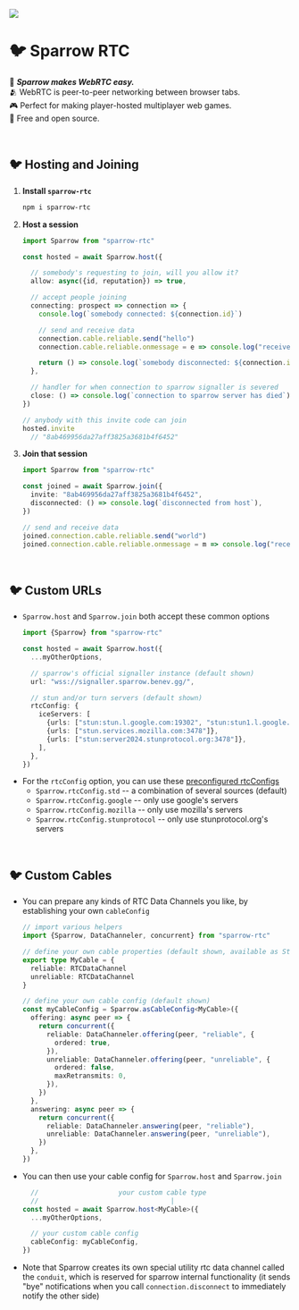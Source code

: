 
![](https://i.imgur.com/p0EFnnU.png)

# 🐦 Sparrow RTC

🌟 ***Sparrow makes WebRTC easy.***  
🫂 WebRTC is peer-to-peer networking between browser tabs.  
🎮 Perfect for making player-hosted multiplayer web games.  
💖 Free and open source.  

<br/>

## 🐦 Hosting and Joining

1. **Install `sparrow-rtc`**
    ```sh
    npm i sparrow-rtc
    ```
1. **Host a session**
    ```ts
    import Sparrow from "sparrow-rtc"

    const hosted = await Sparrow.host({

      // somebody's requesting to join, will you allow it?
      allow: async({id, reputation}) => true,

      // accept people joining
      connecting: prospect => connection => {
        console.log(`somebody connected: ${connection.id}`)

        // send and receive data
        connection.cable.reliable.send("hello")
        connection.cable.reliable.onmessage = e => console.log("received", m.data)

        return () => console.log(`somebody disconnected: ${connection.id}`)
      },

      // handler for when connection to sparrow signaller is severed
      close: () => console.log(`connection to sparrow server has died`),
    })

    // anybody with this invite code can join
    hosted.invite
      // "8ab469956da27aff3825a3681b4f6452"
    ```
1. **Join that session**
    ```ts
    import Sparrow from "sparrow-rtc"

    const joined = await Sparrow.join({
      invite: "8ab469956da27aff3825a3681b4f6452",
      disconnected: () => console.log(`disconnected from host`),
    })

    // send and receive data
    joined.connection.cable.reliable.send("world")
    joined.connection.cable.reliable.onmessage = m => console.log("received", m.data)
    ```

<br/>

## 🐦 Custom URLs

- `Sparrow.host` and `Sparrow.join` both accept these common options
  ```ts
  import {Sparrow} from "sparrow-rtc"

  const hosted = await Sparrow.host({
    ...myOtherOptions,

    // sparrow's official signaller instance (default shown)
    url: "wss://signaller.sparrow.benev.gg/",

    // stun and/or turn servers (default shown)
    rtcConfig: {
      iceServers: [
        {urls: ["stun:stun.l.google.com:19302", "stun:stun1.l.google.com:19302"]},
        {urls: ["stun.services.mozilla.com:3478"]},
        {urls: ["stun:server2024.stunprotocol.org:3478"]},
      ],
    },
  })
- For the `rtcConfig` option, you can use these [preconfigured rtcConfigs](./s/browser/std/rtc-config.ts)
  - `Sparrow.rtcConfig.std` -- a combination of several sources (default)
  - `Sparrow.rtcConfig.google` -- only use google's servers
  - `Sparrow.rtcConfig.mozilla` -- only use mozilla's servers
  - `Sparrow.rtcConfig.stunprotocol` -- only use stunprotocol.org's servers

<br/>

## 🐦 Custom Cables

- You can prepare any kinds of RTC Data Channels you like, by establishing your own `cableConfig`
  ```ts
  // import various helpers
  import {Sparrow, DataChanneler, concurrent} from "sparrow-rtc"

  // define your own cable properties (default shown, available as StdDataCable)
  export type MyCable = {
    reliable: RTCDataChannel
    unreliable: RTCDataChannel
  }

  // define your own cable config (default shown)
  const myCableConfig = Sparrow.asCableConfig<MyCable>({
    offering: async peer => {
      return concurrent({
        reliable: DataChanneler.offering(peer, "reliable", {
          ordered: true,
        }),
        unreliable: DataChanneler.offering(peer, "unreliable", {
          ordered: false,
          maxRetransmits: 0,
        }),
      })
    },
    answering: async peer => {
      return concurrent({
        reliable: DataChanneler.answering(peer, "reliable"),
        unreliable: DataChanneler.answering(peer, "unreliable"),
      })
    },
  })
  ```
- You can then use your cable config for `Sparrow.host` and `Sparrow.join`
  ```ts
    //                    your custom cable type
    //                                 |
  const hosted = await Sparrow.host<MyCable>({
    ...myOtherOptions,

    // your custom cable config
    cableConfig: myCableConfig,
  })
  ```
- Note that Sparrow creates its own special utility rtc data channel called the `conduit`, which is reserved for sparrow internal functionality (it sends "bye" notifications when you call `connection.disconnect` to immediately notify the other side)

